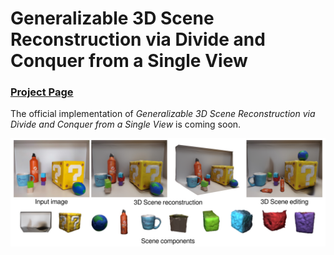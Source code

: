 # Generalizable 3D Scene Reconstruction via Divide and Conquer from a Single View
### [Project Page](https://andreeadogaru.github.io/Gen3DSR/)

The official implementation of *Generalizable 3D Scene Reconstruction via Divide and Conquer from a Single View* is coming soon. 

![results](teaser.png)
